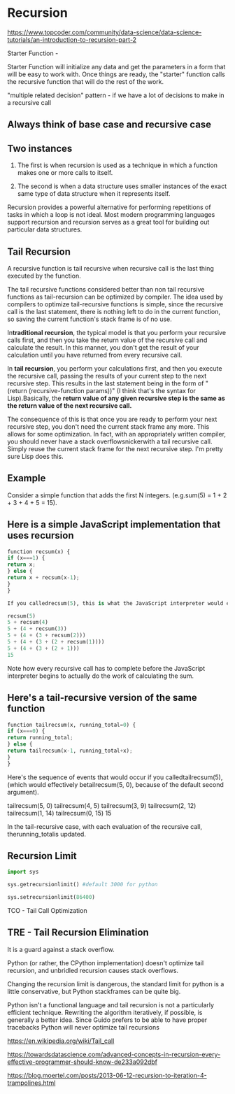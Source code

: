 # Recursion

<https://www.topcoder.com/community/data-science/data-science-tutorials/an-introduction-to-recursion-part-2>

Starter Function -

Starter Function will initialize any data and get the parameters in a form that will be easy to work with. Once things are ready, the "starter" function calls the recursive function that will do the rest of the work.

"multiple related decision" pattern - if we have a lot of decisions to make in a recursive call

## Always think of base case and recursive case

## Two instances

1. The first is when recursion is used as a technique in which a function makes one or more calls to itself.

2. The second is when a data structure uses smaller instances of the exact same type of data structure when it represents itself.

Recursion provides a powerful alternative for performing repetitions of tasks in which a loop is not ideal. Most modern programming languages support recursion and recursion serves as a great tool for building out particular data structures.

## Tail Recursion

A recursive function is tail recursive when recursive call is the last thing executed by the function.

The tail recursive functions considered better than non tail recursive functions as tail-recursion can be optimized by compiler. The idea used by compilers to optimize tail-recursive functions is simple, since the recursive call is the last statement, there is nothing left to do in the current function, so saving the current function's stack frame is of no use.

In**traditional recursion**, the typical model is that you perform your recursive calls first, and then you take the return value of the recursive call and calculate the result. In this manner, you don't get the result of your calculation until you have returned from every recursive call.

In **tail recursion**, you perform your calculations first, and then you execute the recursive call, passing the results of your current step to the next recursive step. This results in the last statement being in the form of "(return (recursive-function params))" (I think that's the syntax for Lisp).Basically, the **return value of any given recursive step is the same as the return value of the next recursive call.**

The consequence of this is that once you are ready to perform your next recursive step, you don't need the current stack frame any more. This allows for some optimization. In fact, with an appropriately written compiler, you should never have a stack overflowsnickerwith a tail recursive call. Simply reuse the current stack frame for the next recursive step. I'm pretty sure Lisp does this.

## Example

Consider a simple function that adds the first N integers. (e.g.sum(5) = 1 + 2 + 3 + 4 + 5 = 15).

## Here is a simple JavaScript implementation that uses recursion

```python
function recsum(x) {
if (x===1) {
return x;
} else {
return x + recsum(x-1);
}
}

If you calledrecsum(5), this is what the JavaScript interpreter would evaluate:

recsum(5)
5 + recsum(4)
5 + (4 + recsum(3))
5 + (4 + (3 + recsum(2)))
5 + (4 + (3 + (2 + recsum(1))))
5 + (4 + (3 + (2 + 1)))
15
```

Note how every recursive call has to complete before the JavaScript interpreter begins to actually do the work of calculating the sum.

## Here's a tail-recursive version of the same function

```python
function tailrecsum(x, running_total=0) {
if (x===0) {
return running_total;
} else {
return tailrecsum(x-1, running_total+x);
}
}
```

Here's the sequence of events that would occur if you calledtailrecsum(5), (which would effectively betailrecsum(5, 0), because of the default second argument).

tailrecsum(5, 0)
tailrecsum(4, 5)
tailrecsum(3, 9)
tailrecsum(2, 12)
tailrecsum(1, 14)
tailrecsum(0, 15)
15

In the tail-recursive case, with each evaluation of the recursive call, therunning_totalis updated.

## Recursion Limit

```python
import sys

sys.getrecursionlimit() #default 3000 for python

sys.setrecursionlimit(86400)
```

TCO - Tail Call Optimization

## TRE - Tail Recursion Elimination

It is a guard against a stack overflow.

Python (or rather, the CPython implementation) doesn't optimize tail recursion, and unbridled recursion causes stack overflows.

Changing the recursion limit is dangerous, the standard limit for python is a little conservative, but Python stackframes can be quite big.

Python isn't a functional language and tail recursion is not a particularly efficient technique. Rewriting the algorithm iteratively, if possible, is generally a better idea. Since Guido prefers to be able to have proper tracebacks Python will never optimize tail recursions

<https://en.wikipedia.org/wiki/Tail_call>

<https://towardsdatascience.com/advanced-concepts-in-recursion-every-effective-programmer-should-know-de233a092dbf>

<https://blog.moertel.com/posts/2013-06-12-recursion-to-iteration-4-trampolines.html>
